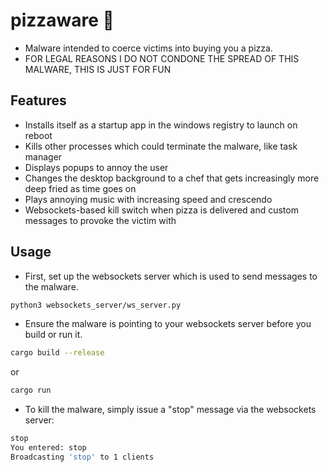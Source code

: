 # pizzaware 🍕
- Malware intended to coerce victims into buying you a pizza.
- FOR LEGAL REASONS I DO NOT CONDONE THE SPREAD OF THIS MALWARE, THIS IS JUST FOR FUN

## Features
- Installs itself as a startup app in the windows registry to launch on reboot
- Kills other processes which could terminate the malware, like task manager
- Displays popups to annoy the user
- Changes the desktop background to a chef that gets increasingly more deep fried as time goes on
- Plays annoying music with increasing speed and crescendo
- Websockets-based kill switch when pizza is delivered and custom messages to provoke the victim with

## Usage
- First, set up the websockets server which is used to send messages to the malware. 
```sh
python3 websockets_server/ws_server.py
```
- Ensure the malware is pointing to your websockets server before you build or run it.
```sh
cargo build --release
```
or 
```sh
cargo run
```
- To kill the malware, simply issue a "stop" message via the websockets server:
```sh
stop
You entered: stop
Broadcasting 'stop' to 1 clients
```